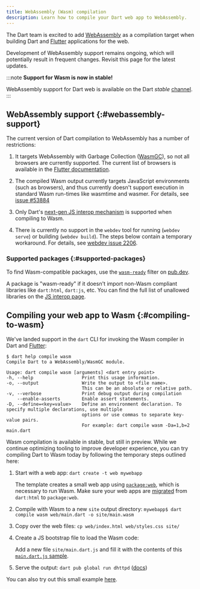 ```yaml
---
title: WebAssembly (Wasm) compilation
description: Learn how to compile your Dart web app to WebAssembly.
---
```


The Dart team is excited to add
[WebAssembly](https://webassembly.org/) as a compilation target when building
Dart and [Flutter][] applications for the web.

Development of WebAssembly support remains ongoing,
which will potentially result in frequent changes. 
Revisit this page for the latest updates.

:::note
**Support for Wasm is now in stable!**

WebAssembly support for Dart web is available on the Dart 
*stable* [channel](/get-dart#release-channels).
:::

## WebAssembly support {:#webassembly-support}

The current version of Dart compilation to WebAssembly has a number of
restrictions:

1. It targets WebAssembly with Garbage Collection ([WasmGC][]),
   so not all browsers are currently supported.
   The current list of browsers is available in the [Flutter documentation][Flutter].

1. The compiled Wasm output currently targets JavaScript environments
   (such as browsers), and thus currently doesn't support execution in standard
   Wasm run-times like wasmtime and wasmer. For details, see
   [issue #53884]({{site.repo.dart.sdk}}/issues/53884)

1. Only Dart's
   [next-gen JS interop mechanism](/interop/js-interop/)
   is supported when compiling to Wasm.

1. There is currently no support in the `webdev` tool for running
   (`webdev serve`) or building (`webdev build`). The steps below
   contain a temporary workaround. For details, see
   [webdev issue 2206]({{site.repo.dart.org}}/webdev/issues/2296).

### Supported packages {:#supported-packages}

To find Wasm-compatible packages,
use the [`wasm-ready`][] filter on [pub.dev][].

A package is "wasm-ready" if it doesn't import non-Wasm compliant libraries
like `dart:html`, `dart:js`, etc. You can find the full list of unallowed
libraries on the [JS interop page](/interop/js-interop/#next-generation-js-interop).

[`wasm-ready`]: {{site.pub-pkg}}?q=is%3Awasm-ready
[pub.dev]: {{site.pub}}

## Compiling your web app to Wasm {:#compiling-to-wasm}

We've landed support in the `dart` CLI for invoking the
Wasm compiler in Dart and [Flutter][]:

```console
$ dart help compile wasm
Compile Dart to a WebAssembly/WasmGC module.

Usage: dart compile wasm [arguments] <dart entry point>
-h, --help                  Print this usage information.
-o, --output                Write the output to <file name>.
                            This can be an absolute or relative path.
-v, --verbose               Print debug output during compilation
    --enable-asserts        Enable assert statements.
-D, --define=<key=value>    Define an environment declaration. To specify multiple declarations, use multiple
                            options or use commas to separate key-value pairs.
                            For example: dart compile wasm -Da=1,b=2 main.dart
```

Wasm compilation is available in stable, but still in preview.
While we continue optimizing tooling to improve developer experience,
you can try compiling Dart to Wasm today
by following the temporary steps outlined here:

1. Start with a web app: `dart create -t web mywebapp`

    The template creates a small web app using [`package:web`][],
    which is necessary to run Wasm.
    Make sure your web apps are [migrated][] from `dart:html` to `package:web`.

1. Compile with Wasm to a new `site` output directory: `mywebapp$ dart compile wasm web/main.dart -o site/main.wasm`

1. Copy over the web files: `cp web/index.html web/styles.css site/`

1. Create a JS bootstrap file to load the Wasm code:
   
   Add a new file `site/main.dart.js` and fill it with the contents of
   this [`main.dart.js` sample](https://gist.github.com/mit-mit/0fcb1247a9444b0cadf611aa5fc6f32e).

1. Serve the output: `dart pub global run dhttpd` ([docs][dhttpd])

You can also try out this small example [here](https://github.com/mit-mit/sandbox).

[WasmGC]: https://developer.chrome.com/blog/wasmgc/
[Flutter]: {{site.flutter}}/wasm
[`package:web`]: {{site.pub-pkg}}/web
[`dart:js_interop`]: {{site.dart.api}}/{{site.dart.sdk.channel}}/dart-js_interop 
[migrated]: /interop/js-interop/package-web/
[dhttpd]: {{site.pub-pkg}}/dhttpd